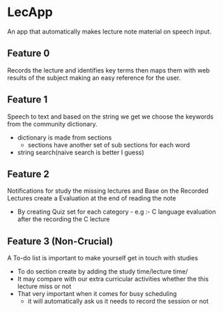# LecApp
An app that automatically makes lecture note material on speech input.

## Feature 0
Records the lecture and identifies key terms then maps them with web results of the subject making an easy reference for the user.

## Feature 1
Speech to text and based on the string we get we choose the keywords from the community dictionary.

- dictionary is made from sections 
   - sections have another set of sub sections for each word
- string search(naive search is better I guess)

## Feature 2
Notifications for study the missing lectures and Base on the Recorded Lectures create a Evaluation at the end of reading the note

- By creating Quiz set for each category 
      - e.g :- C language evaluation after the recording the C lecture
      
## Feature 3 (Non-Crucial)
A To-do list is important to make yourself get in touch with studies

   - To do section create by adding the study time/lecture time/ 
   - It may compare with our extra curricular activities whether the this lecture miss or not
   - That very important when it comes for busy scheduling
      - it will automatically ask us it needs to record the session or not
